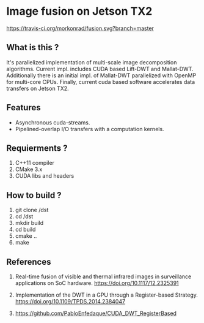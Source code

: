 # Image fusion on Jetson TX2
https://travis-ci.org/morkonrad/fusion.svg?branch=master

What is this ? 
--------------
It's parallelized implementation of multi-scale image decomposition algorithms. Current impl. includes CUDA based Lift-DWT and Mallat-DWT. Additionally there is an initial impl. of Mallat-DWT parallelized with OpenMP for multi-core CPUs. Finally, current cuda based software accelerates data transfers on Jetson TX2.

Features
----------
- Asynchronous cuda-streams.
- Pipelined-overlap I/O transfers with a computation kernels.

Requierments ?
---------------
1. C++11 compiler
2. CMake 3.x
3. CUDA libs and headers

How to build ?
---------------
1. git clone /dst
2. cd /dst
3. mkdir build
4. cd build
5. cmake ..
6. make
 
References
------------
1) Real-time fusion of visible and thermal infrared images in surveillance applications on SoC hardware. https://doi.org/10.1117/12.2325391

2) Implementation of the DWT in a GPU through a Register-based Strategy. https://doi.org/10.1109/TPDS.2014.2384047

3) https://github.com/PabloEnfedaque/CUDA_DWT_RegisterBased

